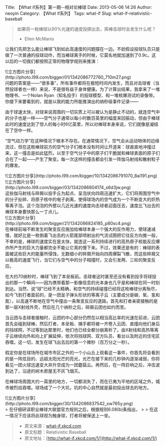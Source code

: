 Title: 【What if系列】第一期--相对论棒球
Date: 2013-05-06 14:26
Author: neoyin
Category: 【What if系列】
Tags: what-if
Slug: what-if-relativistic-baseball

> 如果将一枚棒球以90%光速的速度投掷出去，挥棒击球时会发生什么呢？  
>  - Ellen McManis

让我们先把怎么能让棒球飞到如此高速度的问题摆在一边。不妨假设投球队员只是做了一次普通的投球动作，而当棒球离手的时候，它莫名地就加速到了0.9c。这以后的一切我们都按照正常的物理学规则来推演：

<div>
![立方图片分享](http://photo.l99.com/bigger/01/1342086772760_710m27.png)

</div>
问题的答案是——“很多事”，所有事件都将在极短时间内发生，而且对击球者（当然投球者也一样）来说，不是很有益于身体健康。为了计算出结果，我拿来了一堆物理书、一个Nolan
Ryan（知名投手）的投球模型、和一堆核爆测试的录像带。你接下来要看到的，就是以我的能力所能推演出的纳秒级事件记录——

由于球速太快，对球来说周围的一切实质上可以被认为是静止不动的，就连空气中的分子也是一样——空气分子通常以每小时数百英里的幅度来回振动，但由于棒球此时的速度达到了惊人的每小时6亿英里，所以对棒球本身来说，它们就像是凝结在了空中一样。

<!--more-->

“空气动力学”在这种情况下根本不存在。在通常情况下，空气会从运动物体的边缘流过，但在这枚棒球前方的空气分子们根本没有时间让开道来：球直直地冲撞过来，这一撞击是如此猛烈，以至于空气分子中的原子们干脆就和棒球表面的原子们合在了一起——产生了聚变。每一次这样的撞击都会引发一阵伽马射线和散射粒子的爆发。

<div>
![立方图片分享](http://photo.l99.com/bigger/10/1342086791070_8ai191.png)

</div>
<div>
![立方图片分享](http://photo.l99.com/bigger/03/1342086804174_s6d3jw.png)

</div>
这些伽马射线与碎屑以投手丘为起点、呈泡状向四周迅速扩大，它们将周围空气中的分子扯碎、将原子核中的电子剥离，使得球场内的空气成为一个不断变大的炽热等离子泡。这个泡泡的外壁以几近光速的速度向击球者迎面压去，速度比飞出去的棒球本身要快那么一丁点儿。

<div>
![立方图片分享](http://photo.l99.com/bigger/21/1342086824185_p80sc4.png)

</div>
在棒球前端不断发生的聚变反应施加给棒球本身一个强大的反作用力，使球速减慢，就好比是一枚倒着飞出去的火箭尾部喷射出的气流试图把它往反方向推一般，不幸的是，棒球的速度实在是太快，就连这一系列持续进行的高热原子核能反应爆炸所产生的巨大力量都完全不能让它真的慢下来。不过，效果还是有的：棒球的表面被这些巨大的能量所侵蚀，无数细小的碎屑开始向四周爆裂飞散，而这些碎屑又以极高的速度飞行，当它们与空气中的分子相撞时，又会引发两、三轮的聚变反应。

在大约70纳秒时，棒球飞到了本垒板前。击球者这时甚至还没有看到投手将球投出的那一个瞬间——因为携带着那一影像信息的光本身也几乎是和棒球在同一时刻到达。当然，说“球”已经不太精确，和空气的持续碰撞已经将这枚棒球分离殆尽，如今飞到打者面前的，是一团呈子弹头形状的等离子云（主要成分是碳、氧、氢和氮），以高速不断地在空气中撞出一条聚变反应的道路。首先和打者亲密接触的是那一层X射线外壳，然后在几个纳秒之后，碎屑云团也如约而至。

当云团与击球者接触时，云团的中心部分仍然在以相当高比率的光速在前进，云团首先会碰到球棒，然后打者、本垒板、捕手都将被一齐卷入云团、直撞向他们身后的挡球网，不过等到达那里时，他们也已经全都分崩离析了。由X射线和高热等离子云继续向外和向上扩展延伸，依次将挡球网、双方队员、看台以及附近的住宅区吞噬。这一切，发生在球飞出去后的第一个微秒（百万分之一秒）。

假定你是在球场所在城市市区之外的一个小山丘上观看这一事件，你首先将会看到的是一阵炫目的、远超太阳光芒的亮光，光芒在接下来的几秒钟内逐渐减弱，你将看见一团火球迅速变大并升空成为一团蘑菇云。再然后，在一阵巨响之后，冲击波到达了，沿途的树木房屋无不灰飞烟灭。  

在棒球场周围大约一英里的地方，一切都消失了，而在已夷为平地的区域之外，城市被烈焰吞噬。球场成了一个大坑，坑的中心自然就是最初投出球去的地方。

<div>
![立方图片分享](http://photo.l99.com/bigger/30/1342086837542_xw765y.png)

</div>
> 在仔细研读职业棒球大联盟官方规则之后，根据规则6.08(b)条指出，
>
> 在这一情况下应该将此球视为触身球，打者将被保送上一垒。

> -   原文来源：[what-if.xkcd.com](http://what-if.xkcd.com/1/)
> -   原文标题：Relativistic Baseball
> -   原文地址：[http://what-if.xkcd.com/1/](http://what-if.xkcd.com/1/)

